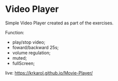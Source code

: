 # Video Player

Simple Video Player created as part of the exercises.

Function: 
- play/stop video;
- foward/backward 25s;
- volume regulation;
- muted;
- fullScreen;

live: 
https://krkarol.github.io/Movie-Player/
